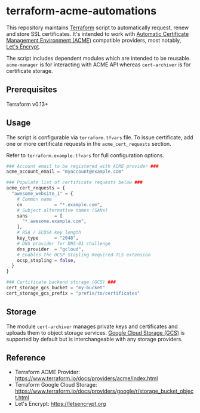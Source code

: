 # terraform-acme-automations

This repository maintains [Terraform](https://terraform.io) script to automatically request, renew and store SSL certificates. It's intended to work with [Automatic Certificate Management Environment (ACME)](https://en.wikipedia.org/wiki/Automated_Certificate_Management_Environment) compatible providers, most notably, [Let's Encrypt](https://letsencrypt.org/).

The script includes dependent modules which are intended to be reusable. `acme-manager` is for interacting with ACME API whereas `cert-archiver` is for certificate storage.

## Prerequisites

Terraform v0.13+

## Usage

The script is configurable via `terraform.tfvars` file. To issue certificate, add one or more certificate requests in the `acme_cert_requests` section.

Refer to `terraform.example.tfvars` for full configuration options.

```terraform
### Account email to be registered with ACME provider ###
acme_account_email = "myaccount@example.com"

### Populate list of certificate requests below ###
acme_cert_requests = {
  "awesome_website_1" = {
    # Common name
    cn            = "*.example.com",
    # Subject alternative names (SANs)
    sans          = [
      "*.awesome.example.com",
    ],
    # RSA / ECDSA key length
    key_type      = "2048",
    # DNS provider for DNS-01 challenge
    dns_provider  = "gcloud",
    # Enables the OCSP Stapling Required TLS extension
    ocsp_stapling = false,
  }
}

### Certificate backend storage (GCS) ###
cert_storage_gcs_bucket = "my-bucket"
cert_storage_gcs_prefix = "prefix/to/certificates"
```

## Storage

The module `cert-archiver` manages private keys and certificates and uploads them to object storage services. [Google Cloud Storage (GCS)](https://cloud.google.com/storage) is supported by default but is interchangeable with any storage providers.

## Reference

- Terraform ACME Provider: https://www.terraform.io/docs/providers/acme/index.html
- Terraform Google Cloud Storage: https://www.terraform.io/docs/providers/google/r/storage_bucket_object.html
- Let's Encrypt: https://letsencrypt.org
